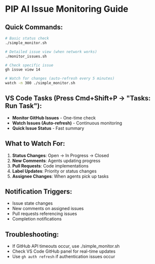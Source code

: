 # PIP AI Issue Monitoring Guide

## Quick Commands:
```bash
# Basic status check
./simple_monitor.sh

# Detailed issue view (when network works)
./monitor_issues.sh

# Check specific issue
gh issue view 14

# Watch for changes (auto-refresh every 5 minutes)
watch -n 300 ./simple_monitor.sh
```

## VS Code Tasks (Press Cmd+Shift+P → "Tasks: Run Task"):
- **Monitor GitHub Issues** - One-time check
- **Watch Issues (Auto-refresh)** - Continuous monitoring
- **Quick Issue Status** - Fast summary

## What to Watch For:
1. **Status Changes**: Open → In Progress → Closed
2. **New Comments**: Agents updating progress
3. **Pull Requests**: Code implementations
4. **Label Updates**: Priority or status changes
5. **Assignee Changes**: When agents pick up tasks

## Notification Triggers:
- Issue state changes
- New comments on assigned issues
- Pull requests referencing issues
- Completion notifications

## Troubleshooting:
- If GitHub API timeouts occur, use ./simple_monitor.sh
- Check VS Code GitHub panel for real-time updates
- Use `gh auth refresh` if authentication issues occur
